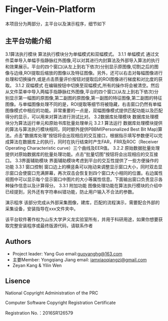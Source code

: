 # Finger-Vein-Platform
本项目分为两部分，主平台以及演示程序，细节如下
## 主平台功能介绍
3.1算法执行模块
  算法执行模块分为单幅模式和双幅模式。
  3.1.1 单幅模式
  通过文件菜单导入单幅手指静脉红外图像,可以对其进行内封算法及外部导入算法的执行和效果展示。平台的四个窗口(从左上到右下依次)分别显示原图像,切割之后的图像与边缘,ROI提取后缩放的图像以及特征图像。另外，还可以右击对每幅图像进行处理和切换操作,或是点击质量评价按钮对提取后的ROI图像进行梯度和对比度的获取。
  3.1.2 双幅模式
  在编辑按钮中切换至双幅模式,所有的操作将会被清空。然后从文件菜单中导入两幅手指静脉红外图像,平台的四个窗口(从左上到右下依次)分别显示第一幅图的原图像,第二副图的原图像,第一副图的特征图像,第二副图的特征图像。与单幅图像处理不同的是，ROI提取等细节将被隐藏，右击窗口仍然有单幅图像模式中相应的功能。非常重要的一点是，双幅图像模式提供匹配功能以及匹配得分的显示，可以用来对算法进行测试比对。
3.2数据库处理模块
  数据库处理模块分为算法运行单元和原始书库批量处理单元
  3.2.1 算法运行
  数据库处理模块提供的算法与算法执行模块相同，同时额外提供PBBM(Personalized Best Bit Map)算法。点击"数据库处理"按钮将会出现相应的交互接口，根据指示填写参数便可以完成算法在数据库上的执行，同时在执行结束时产生FAR，FRR及ROC（Receiver Operating Characteristic curve）三个曲线及EER值。
  3.2.2 原始数据批量处理
  提供对原始数据库的批量处理功能。点击"批量切图"按钮将会出现相应的交互接口。
3.3界面辅助模块
  界面辅助模块考虑到平台的交互性提供了一些方便操作的功能
  3.3.1 窗口控制
  窗口边上的横竖条可以拖动来调整显示窗口大小，同时双击显示窗口会使窗口充满屏幕，再次双击会恢复到四个窗口大小相同的位置。右边属性视图中可以显示每个显示窗口中图片的大小等属性信息。下面输出窗口负责显示各种操作信息以及计算得分。
  3.3.1 附加功能
  图像处理功能在算法执行模块的介绍中已经提到，另外还有字符串纠错功能，防止用户输入不合法的参数。
  
  演示程序
  该部分完成从外部采集图像，建库，匹配的流程演示，需要配合外部的采集设备，安装指导在xxx文件夹中。

该平台软件著作权为山东大学尹义龙实验室所有，并用于科研用途，如果你想要获取完整安装程序或最终版源代码，请联系作者

## Authors
* Project leader: Yang Guo email:guoyanghg@163.com
* 主要Member: Yongqiang Jiang email: iamxiaoqiangzi@gmail.com
* Zeyan Kang & Yilin Wen

## Lisence
National Copyright Administration of the PRC

Computer Software Copyright Registration Certificate

Registration No.：2016SR126579
